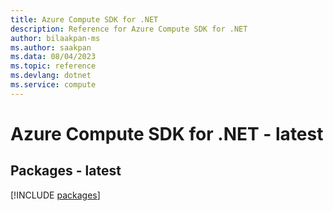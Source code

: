 ```yaml
---
title: Azure Compute SDK for .NET
description: Reference for Azure Compute SDK for .NET
author: bilaakpan-ms
ms.author: saakpan
ms.data: 08/04/2023
ms.topic: reference
ms.devlang: dotnet
ms.service: compute
---
```

# Azure Compute SDK for .NET - latest
## Packages - latest
[!INCLUDE [packages](compute-index.md)]